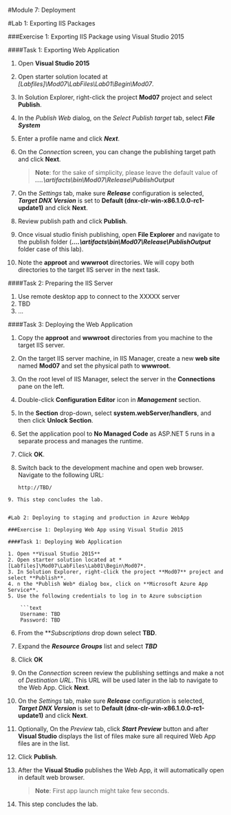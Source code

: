 #Module 7: Deployment

#Lab 1: Exporting IIS Packages

###Exercise 1: Exporting IIS Package using Visual Studio 2015

####Task 1: Exporting Web Application

1. Open **Visual Studio 2015**
2. Open starter solution located at *[Labfiles]\Mod07\LabFiles\Lab01\Begin\Mod07*.
3. In Solution Explorer, right-click the project **Mod07** project and select **Publish**.
4. In the *Publish Web* dialog, on the *Select Publish target* tab, select ***File System***
5. Enter a profile name and click ***Next***.
6. On the *Connection* screen, you can change the publishing target path and click **Next**.

	> **Note**: for the sake of simplicity, please leave the default value of ***..\..\artifacts\bin\Mod07\Release\PublishOutput***

7. On the *Settings* tab, make sure ***Release*** configuration is selected, ***Target DNX Version*** is set to **Default (dnx-clr-win-x86.1.0.0-rc1-update1)** and click **Next**.
8. Review publish path and click **Publish**.
9. Once visual studio finish publishing, open **File Explorer** and navigate to the publish folder (***..\..\artifacts\bin\Mod07\Release\PublishOutput*** folder case of this lab).
10. Note the **approot** and **wwwroot** directories. We will copy both directories to the target IIS server in the next task.

####Task 2: Preparing the IIS Server

1. Use remote desktop app to connect to the XXXXX server
2. TBD
3. ...

####Task 3: Deploying the Web Application

1. Copy the **approot** and **wwwroot** directories from you machine to the target IIS server.
2. On the target IIS server machine, in IIS Manager, create a new **web site** named **Mod07** and set the physical path to **wwwroot**.
3. On the root level of IIS Manager, select the server in the **Connections** pane on the left.
4. Double-click **Configuration Editor** icon in ***Management*** section.
5. In the **Section** drop-down, select **system.webServer/handlers**, and then click **Unlock Section**.
6. Set the application pool to **No Managed Code** as ASP.NET 5 runs in a separate process and manages the runtime.
7. Click **OK**.
8. Switch back to the development machine and open web browser. Navigate to the following URL:

	```URL
	http://TBD/
```
9. This step concludes the lab. 


#Lab 2: Deploying to staging and production in Azure WebApp

###Exercise 1: Deploying Web App using Visual Studio 2015

####Task 1: Deploying Web Application

1. Open **Visual Studio 2015**
2. Open starter solution located at *[Labfiles]\Mod07\LabFiles\Lab01\Begin\Mod07*.
3. In Solution Explorer, right-click the project **Mod07** project and select **Publish**.
4. n the *Publish Web* dialog box, click on **Microsoft Azure App Service**.
5. Use the following credentials to log in to Azure subsciption

	```text
	Username: TBD
	Password: TBD
```
6. From the ***Subscriptions* drop down select **TBD**.
7. Expand the ***Resource Groups*** list and select ***TBD***
8. Click **OK**
9. On the *Connection* screen review the publishing settings and make a not of *Destination URL*. This URL will be used later in the lab to navigate to the Web App. Click **Next**.
10. On the *Settings* tab, make sure ***Release*** configuration is selected, ***Target DNX Version*** is set to **Default (dnx-clr-win-x86.1.0.0-rc1-update1)** and click **Next**.
11. Optionally, On the *Preview* tab, click ***Start Preview*** button and after **Visual Studio** displays the list of files make sure all required Web App files are in the list.
12. Click **Publish**. 
13. After the **Visual Studio** publishes the Web App, it will automatically open in default web browser.

	> **Note**: First app launch might take few seconds.  
14. This step concludes the lab.

